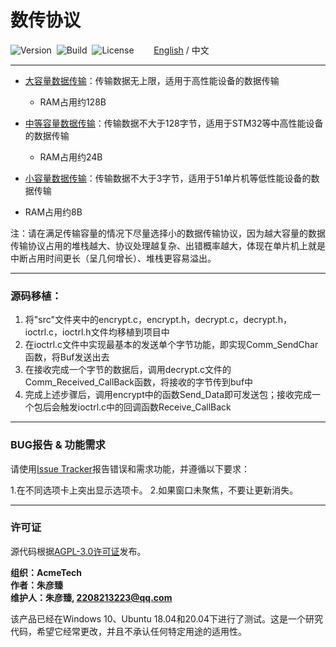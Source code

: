 # 数传协议

![Version](https://img.shields.io/badge/Version-1.2.1-brightgreen.svg)&nbsp;&nbsp;![Build](https://img.shields.io/badge/Build-Passed-success.svg)&nbsp;&nbsp;![License](https://img.shields.io/badge/License-AGPL-blue.svg)&nbsp;&nbsp;&nbsp;&nbsp;&nbsp;&nbsp;&nbsp;&nbsp;[English](https://github.com/ZhuYanzhen1/CDTP/blob/master/README.md) / 中文

***

- [大容量数据传输](https://github.com/ZhuYanzhen1/CDTP/blob/master/ldtp/README_CN.md)：传输数据无上限，适用于高性能设备的数据传输

  - RAM占用约128B

- [中等容量数据传输](https://github.com/ZhuYanzhen1/CDTP/blob/master/mdtp/README_CN.md)：传输数据不大于128字节，适用于STM32等中高性能设备的数据传输

  - RAM占用约24B
  
- [小容量数据传输](https://github.com/ZhuYanzhen1/CDTP/blob/master/sdtp/README_CN.md)：传输数据不大于3字节，适用于51单片机等低性能设备的数据传输
- RAM占用约8B

注：请在满足传输容量的情况下尽量选择小的数据传输协议，因为越大容量的数据传输协议占用的堆栈越大、协议处理越复杂、出错概率越大，体现在单片机上就是中断占用时间更长（呈几何增长）、堆栈更容易溢出。

***

### 源码移植：

1. 将"src"文件夹中的encrypt.c，encrypt.h，decrypt.c，decrypt.h，ioctrl.c，ioctrl.h文件均移植到项目中
2. 在ioctrl.c文件中实现最基本的发送单个字节功能，即实现Comm_SendChar函数，将Buf发送出去
3. 在接收完成一个字节的数据后，调用decrypt.c文件的Comm_Received_CallBack函数，将接收的字节传到buf中
4. 完成上述步骤后，调用encrypt中的函数Send_Data即可发送包；接收完成一个包后会触发ioctrl.c中的回调函数Receive_CallBack

***

### BUG报告 & 功能需求

请使用[Issue Tracker](https://github.com/ZhuYanzhen1/CDTP/issues)报告错误和需求功能，并遵循以下要求：

1.在不同选项卡上突出显示选项卡。
2.如果窗口未聚焦，不要让更新消失。

***

### 许可证

源代码根据[AGPL-3.0许可证](https://github.com/ZhuYanzhen1/CDTP/blob/master/LICENSE)发布。

**组织：AcmeTech <br>
作者：朱彦臻<br>
维护人：朱彦臻, 2208213223@qq.com**

该产品已经在Windows 10、Ubuntu 18.04和20.04下进行了测试。这是一个研究代码，希望它经常更改，并且不承认任何特定用途的适用性。